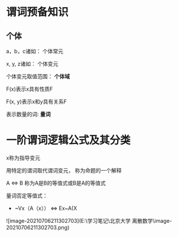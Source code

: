 # 谓词预备知识

## 个体

a，b，c诸如： 个体常元

x, y, z诸如： 个体变元

个体变元取值范围： **个体域**

F(x)表示x具有性质F

F(x, y)表示x和y具有关系F

表示数量的词: **量词** 

# 一阶谓词逻辑公式及其分类

x称为指导变元

用特定的谓词取代谓词变元， 称为命题的一个解释

A <=> B 称为A是B的等值式或B是A的等值式

量词否定等值式：

* ~Vx（A（x）） <=> Ex~A(X

![image-20210706211302703](E:\学习笔记\北京大学 离散数学\image-20210706211302703.png)

